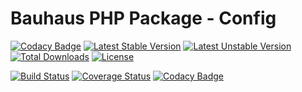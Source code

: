 # Bauhaus PHP Package - Config

[![Codacy Badge](https://api.codacy.com/project/badge/Grade/2d3cc694c19c460e95b4915ca2c09154)](https://www.codacy.com/app/fefas/bauhausphp-config?utm_source=github.com&utm_medium=referral&utm_content=bauhausphp/config&utm_campaign=badger)
[![Latest Stable Version](https://poser.pugx.org/bauhaus/config/v/stable?format=flat-square)](https://packagist.org/packages/bauhaus/config)
[![Latest Unstable Version](https://poser.pugx.org/bauhaus/config/v/unstable?format=flat-square)](https://packagist.org/packages/bauhaus/config)
[![Total Downloads](https://poser.pugx.org/bauhaus/config/downloads?format=flat-square)](https://packagist.org/packages/bauhaus/config)
[![License](https://poser.pugx.org/bauhaus/config/license?format=flat-square)](LICENSE)

[![Build Status](https://img.shields.io/travis/bauhausphp/config/master.svg?style=flat-square)](https://travis-ci.org/bauhausphp/config)
[![Coverage Status](https://img.shields.io/coveralls/bauhausphp/config/master.svg?style=flat-square)](https://coveralls.io/github/bauhausphp/config?branch=master)
[![Codacy Badge](https://img.shields.io/codacy/00bd52f0b8ba45bf927cc1e16859cc9b.svg?style=flat-square)](https://www.codacy.com/app/fefas/bauhausphp-config)
